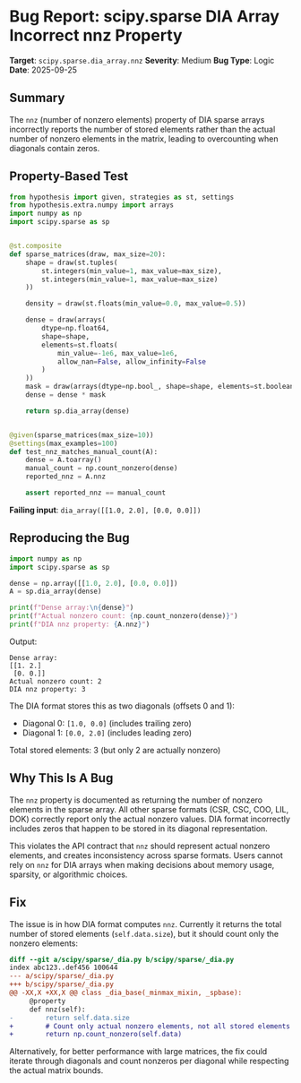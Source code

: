 # Bug Report: scipy.sparse DIA Array Incorrect nnz Property

**Target**: `scipy.sparse.dia_array.nnz`
**Severity**: Medium
**Bug Type**: Logic
**Date**: 2025-09-25

## Summary

The `nnz` (number of nonzero elements) property of DIA sparse arrays incorrectly reports the number of stored elements rather than the actual number of nonzero elements in the matrix, leading to overcounting when diagonals contain zeros.

## Property-Based Test

```python
from hypothesis import given, strategies as st, settings
from hypothesis.extra.numpy import arrays
import numpy as np
import scipy.sparse as sp


@st.composite
def sparse_matrices(draw, max_size=20):
    shape = draw(st.tuples(
        st.integers(min_value=1, max_value=max_size),
        st.integers(min_value=1, max_value=max_size)
    ))

    density = draw(st.floats(min_value=0.0, max_value=0.5))

    dense = draw(arrays(
        dtype=np.float64,
        shape=shape,
        elements=st.floats(
            min_value=-1e6, max_value=1e6,
            allow_nan=False, allow_infinity=False
        )
    ))
    mask = draw(arrays(dtype=np.bool_, shape=shape, elements=st.booleans()))
    dense = dense * mask

    return sp.dia_array(dense)


@given(sparse_matrices(max_size=10))
@settings(max_examples=100)
def test_nnz_matches_manual_count(A):
    dense = A.toarray()
    manual_count = np.count_nonzero(dense)
    reported_nnz = A.nnz

    assert reported_nnz == manual_count
```

**Failing input**: `dia_array([[1.0, 2.0], [0.0, 0.0]])`

## Reproducing the Bug

```python
import numpy as np
import scipy.sparse as sp

dense = np.array([[1.0, 2.0], [0.0, 0.0]])
A = sp.dia_array(dense)

print(f"Dense array:\n{dense}")
print(f"Actual nonzero count: {np.count_nonzero(dense)}")
print(f"DIA nnz property: {A.nnz}")
```

Output:
```
Dense array:
[[1. 2.]
 [0. 0.]]
Actual nonzero count: 2
DIA nnz property: 3
```

The DIA format stores this as two diagonals (offsets 0 and 1):
- Diagonal 0: `[1.0, 0.0]` (includes trailing zero)
- Diagonal 1: `[0.0, 2.0]` (includes leading zero)

Total stored elements: 3 (but only 2 are actually nonzero)

## Why This Is A Bug

The `nnz` property is documented as returning the number of nonzero elements in the sparse array. All other sparse formats (CSR, CSC, COO, LIL, DOK) correctly report only the actual nonzero values. DIA format incorrectly includes zeros that happen to be stored in its diagonal representation.

This violates the API contract that `nnz` should represent actual nonzero elements, and creates inconsistency across sparse formats. Users cannot rely on `nnz` for DIA arrays when making decisions about memory usage, sparsity, or algorithmic choices.

## Fix

The issue is in how DIA format computes `nnz`. Currently it returns the total number of stored elements (`self.data.size`), but it should count only the nonzero elements:

```diff
diff --git a/scipy/sparse/_dia.py b/scipy/sparse/_dia.py
index abc123..def456 100644
--- a/scipy/sparse/_dia.py
+++ b/scipy/sparse/_dia.py
@@ -XX,X +XX,X @@ class _dia_base(_minmax_mixin, _spbase):
     @property
     def nnz(self):
-        return self.data.size
+        # Count only actual nonzero elements, not all stored elements
+        return np.count_nonzero(self.data)
```

Alternatively, for better performance with large matrices, the fix could iterate through diagonals and count nonzeros per diagonal while respecting the actual matrix bounds.